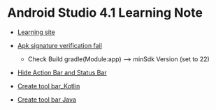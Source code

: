 ﻿# Android Studio 4.1 Learning Note
 * [Learning site](https://ithelp.ithome.com.tw/articles/10192437, "Link")

* [Apk signature verification fail](https://blog.csdn.net/hhyyqq/article/details/103180812, "Link")
  * Check Build gradle(Module:app) --> minSdk Version (set to 22)

* [Hide Action Bar and Status Bar](http://dog0416.blogspot.com/2018/04/android-hide-action-bar-and-status-bar.html, "Link") 

* [Create tool bar_Kotlin](https://ithelp.ithome.com.tw/articles/10193384, "Link")
 * [Create tool bar Java](https://www.ruyut.com/2018/12/android-studio-menu.html?showComment=1603942292977#c5629104492918506818, "Link")
